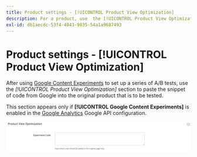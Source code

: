 ```yaml
---
title: Product settings - [!UICONTROL Product View Optimization]
description: For a product, use  the [!UICONTROL Product View Optimization] settings to set up a series of A/B tests with Google Content Experiments.
exl-id: db1aecdc-53f4-4043-9835-54a1a9687493
---
```

# Product settings - [!UICONTROL Product View Optimization]

After using [Google Content Experiments](../merchandising-promotions/google-content-experiments.md) to set up a series of A/B tests, use the _[!UICONTROL Product View Optimization]_ section to paste the snippet of code from Google into the original product that is to be tested.

This section appears only if **[!UICONTROL Google Content Experiments]** is enabled in the [Google Analytics](../merchandising-promotions/google-analytics.md) Google API configuration.

![Product View Optimization](./assets/product-view-optimization.png)<!-- zoom -->
